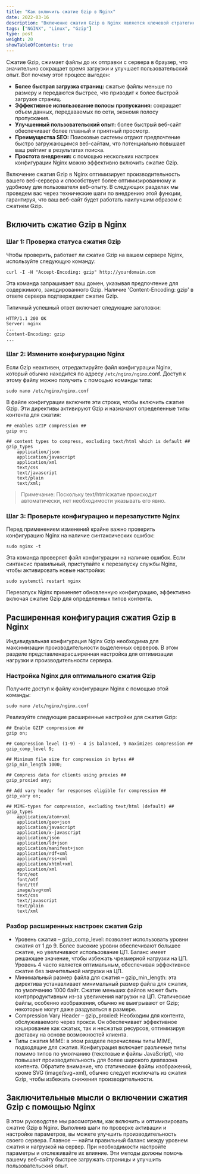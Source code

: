 ```yaml
---
title: "Как включить сжатие Gzip в Nginx"
date: 2022-03-16
description: "Включение сжатия Gzip в Nginx является ключевой стратегией для повышения производительности и эффективности веб-сайта."
tags: ["NGINX", "Linux", "Gzip"]
type: post
weight: 20
showTableOfContents: true
---
```

Cжатие Gzip, сжимает файлы до их отправки с сервера в браузер, что значительно сокращает время загрузки и улучшает пользовательский опыт. Вот почему этот процесс выгоден:

- **Более быстрая загрузка страниц:** сжатые файлы меньше по размеру и передаются быстрее, что приводит к более быстрой загрузке страниц.
- **Эффективное использование полосы пропускания:** сокращает объем данных, передаваемых по сети, экономя полосу пропускания.
- **Улучшенный пользовательский опыт:** более быстрый веб-сайт обеспечивает более плавный и приятный просмотр.
- **Преимущества SEO:** Поисковые системы отдают предпочтение быстро загружающимся веб-сайтам, что потенциально повышает ваш рейтинг в результатах поиска.
- **Простота внедрения:** с помощью нескольких настроек конфигурации Nginx можно эффективно включить сжатие Gzip.

Включение сжатия Gzip в Nginx оптимизирует производительность вашего веб-сервера и способствует более оптимизированному и удобному для пользователя веб-опыту. В следующих разделах мы проведем вас через технические шаги по внедрению этой функции, гарантируя, что ваш веб-сайт будет работать наилучшим образом с сжатием Gzip.

## Включить сжатие Gzip в Nginx
### Шаг 1: Проверка статуса сжатия Gzip
Чтобы проверить, работает ли сжатие Gzip на вашем сервере Nginx, используйте следующую команду:
```
curl -I -H "Accept-Encoding: gzip" http://yourdomain.com
```
Эта команда запрашивает ваш домен, указывая предпочтение для содержимого, закодированного Gzip. Наличие 'Content-Encoding: gzip' в ответе сервера подтверждает сжатие Gzip.

Типичный успешный ответ включает следующие заголовки:
```
HTTP/1.1 200 OK
Server: nginx
...
Content-Encoding: gzip
...
```
### Шаг 2: Измените конфигурацию Nginx
Если Gzip неактивен, отредактируйте файл конфигурации Nginx, который обычно находится по адресу `/etc/nginx/nginx`.conf. Доступ к этому файлу можно получить с помощью команды типа:
```
sudo nano /etc/nginx/nginx.conf
```
В файле конфигурации включите эти строки, чтобы включить сжатие Gzip. Эти директивы активируют Gzip и назначают определенные типы контента для сжатия:
```
## enables GZIP compression ##
gzip on;

## content types to compress, excluding text/html which is default ##
gzip_types
    application/json
    application/javascript
    application/xml
    text/css
    text/javascript
    text/plain
    text/xml;
```
> Примечание: Поскольку text/htmlсжатие происходит автоматически, нет необходимости указывать его явно.

### Шаг 3: Проверьте конфигурацию и перезапустите Nginx
Перед применением изменений крайне важно проверить конфигурацию Nginx на наличие синтаксических ошибок:
```
sudo nginx -t
```
Эта команда проверяет файл конфигурации на наличие ошибок. Если синтаксис правильный, приступайте к перезапуску службы Nginx, чтобы активировать новые настройки:
```
sudo systemctl restart nginx
```
Перезапуск Nginx применяет обновленную конфигурацию, эффективно включая сжатие Gzip для определенных типов контента.

## Расширенная конфигурация сжатия Gzip в Nginx
Индивидуальная конфигурация Nginx Gzip необходима для максимизации производительности выделенных серверов. В этом разделе представлена ​​расширенная настройка для оптимизации нагрузки и производительности сервера.

### Настройка Nginx для оптимального сжатия Gzip
Получите доступ к файлу конфигурации Nginx с помощью этой команды:
```
sudo nano /etc/nginx/nginx.conf
```
Реализуйте следующие расширенные настройки для сжатия Gzip:
```
## Enable GZIP compression ##
gzip on;

## Compression level (1-9) - 4 is balanced, 9 maximizes compression ##
gzip_comp_level 9;

## Minimum file size for compression in bytes ##
gzip_min_length 1000;

## Compress data for clients using proxies ##
gzip_proxied any;

## Add vary header for responses eligible for compression ##
gzip_vary on;

## MIME-types for compression, excluding text/html (default) ##
gzip_types
    application/atom+xml
    application/geo+json
    application/javascript
    application/x-javascript
    application/json
    application/ld+json
    application/manifest+json
    application/rdf+xml
    application/rss+xml
    application/xhtml+xml
    application/xml
    font/eot
    font/otf
    font/ttf
    image/svg+xml
    text/css
    text/javascript
    text/plain
    text/xml
```
### Разбор расширенных настроек сжатия Gzip
- Уровень сжатия – gzip_comp_level: позволяет использовать уровни сжатия от 1 до 9. Более высокие уровни обеспечивают большее сжатие, но увеличивают использование ЦП. Баланс имеет решающее значение, чтобы избежать чрезмерной нагрузки на ЦП. Уровень 4 часто является оптимальным, обеспечивая эффективное сжатие без значительной нагрузки на ЦП.
- Минимальный размер файла для сжатия – gzip_min_length: эта директива устанавливает минимальный размер файла для сжатия, по умолчанию 1000 байт. Сжатие меньших файлов может быть контрпродуктивным из-за увеличения нагрузки на ЦП. Статические файлы, особенно изображения, обычно не выигрывают от Gzip; некоторые могут даже раздуваться в размере.
- Compression Vary Header – gzip_proxied: Необходим для контента, обслуживаемого через прокси. Он обеспечивает эффективное кэширование как сжатых, так и несжатых ресурсов, оптимизируя доставку на основе возможностей клиента.
- Типы сжатия MIME: в этом разделе перечислены типы MIME, подходящие для сжатия. Конфигурация включает различные типы помимо типов по умолчанию (текстовые и файлы JavaScript), что повышает производительность для более широкого диапазона контента. Обратите внимание, что статические файлы изображений, кроме SVG (image/svg+xml), обычно следует исключать из сжатия Gzip, чтобы избежать снижения производительности.
## Заключительные мысли о включении сжатия Gzip с помощью Nginx
В этом руководстве мы рассмотрели, как включить и оптимизировать сжатие Gzip в Nginx. Выполнив шаги по проверке активации и настройке параметров, вы можете улучшить производительность своего сервера. Главное — найти правильный баланс между уровнем сжатия и нагрузкой на сервер. При необходимости настройте параметры и отслеживайте их влияние. Эти методы должны помочь вашему веб-сайту быстрее загружать страницы и улучшить пользовательский опыт.